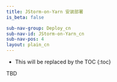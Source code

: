 ```yaml
---
title: JStorm-on-Yarn 安装部署
is_beta: false

sub-nav-group: Deploy_cn
sub-nav-id: JStorm-on-Yarn_cn
sub-nav-pos: 4
layout: plain_cn
---
```


* This will be replaced by the TOC
{:toc}

TBD
